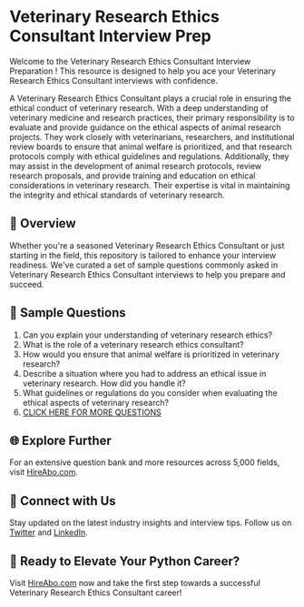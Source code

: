 # Veterinary Research Ethics Consultant Interview Prep

Welcome to the Veterinary Research Ethics Consultant Interview Preparation ! This resource is designed to help you ace your Veterinary Research Ethics Consultant interviews with confidence.

A Veterinary Research Ethics Consultant plays a crucial role in ensuring the ethical conduct of veterinary research. With a deep understanding of veterinary medicine and research practices, their primary responsibility is to evaluate and provide guidance on the ethical aspects of animal research projects. They work closely with veterinarians, researchers, and institutional review boards to ensure that animal welfare is prioritized, and that research protocols comply with ethical guidelines and regulations. Additionally, they may assist in the development of animal research protocols, review research proposals, and provide training and education on ethical considerations in veterinary research. Their expertise is vital in maintaining the integrity and ethical standards of veterinary research.

## 🚀 Overview

Whether you're a seasoned Veterinary Research Ethics Consultant or just starting in the field, this repository is tailored to enhance your interview readiness. We've curated a set of sample questions commonly asked in Veterinary Research Ethics Consultant interviews to help you prepare and succeed.

## 📝 Sample Questions

1. Can you explain your understanding of veterinary research ethics?
2. What is the role of a veterinary research ethics consultant?
3. How would you ensure that animal welfare is prioritized in veterinary research?
4. Describe a situation where you had to address an ethical issue in veterinary research. How did you handle it?
5. What guidelines or regulations do you consider when evaluating the ethical aspects of veterinary research?
6. [CLICK HERE FOR MORE QUESTIONS](https://hireabo.com/job/24_2_22/Veterinary%20Research%20Ethics%20Consultant)

## 🌐 Explore Further

For an extensive question bank and more resources across 5,000 fields, visit [HireAbo.com](https://www.hireabo.com).

## 📱 Connect with Us

Stay updated on the latest industry insights and interview tips. Follow us on [Twitter](https://twitter.com/hireabo) and [LinkedIn](https://www.linkedin.com/in/hire-abo-3609972a8/).

## 🚀 Ready to Elevate Your Python Career?

Visit [HireAbo.com](https://www.hireabo.com) now and take the first step towards a successful Veterinary Research Ethics Consultant career!